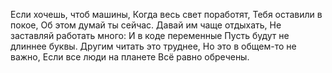 Если хочешь, чтоб машины,
Когда весь свет поработят,
Тебя оставили в покое,
Об этом думай ты сейчас.
Давай им чаще отдыхать,
Не заставляй работать много:
И в коде переменные
Пусть будут не длиннее буквы.
Другим читать это труднее,
Но это в общем-то не важно,
Если все люди на планете
Всё равно обречены.